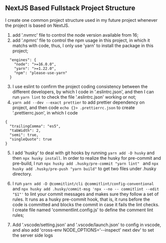 ## NextJS Based Fullstack Project Structure 

I create one common project structure used in my future project whenever the project is based on NextJS.

1. add '.nvmrc' file to control the node version available from 16;
2. add '.npmrc' file to control the npm usage in this project, in which it matchs with code, thus, I only use 'yarn' to install the package in this project;
```
  "engines": {
    "node": ">=16.0.0",
    "yarn": ">=1.22.0",
    "npm": "please-use-yarn"
  }
```
3. I use eslint to confirm the project coding consistency between the different developers, by which I code in '.eslintrc.json', and then I can run `yarn lint` to check the file '.eslintrc.json' working or not;
4. `yarn add --dev --exact prettier` to add prettier dependency on project, and then code `echo {}> .prettierrc.json` to create '.prettierrc.json', in which I code 
```
{
  "trailingComma": "es5",
  "tabWidth": 2,
  "semi": true,
  "singleQuote": true
}
``` 
5. I add 'husky' to deal with git hooks by running `yarn add -D husky` and then `npx husky install`. In order to realize the husky for pre-commit and pre-build, I run `npx husky add .husky/pre-commit "yarn lint"
   ` and `npx husky add .husky/pre-push "yarn build"` to get two files under .husky directory.

6. I run `yarn add -D @commitlint/cli @commitlint/config-conventional` and `npx husky add .husky/commit-msg 'npx --no -- commitlint --edit "$1"'` to lint your commit messages and makes sure they follow a set of rules. It runs as a husky pre-commit hook, that is, it runs before the code is committed and blocks the commit in case it fails the lint checks. I create file named 'commentlint.config.js' to define the comment lint rules;
7. Add '.vscode/setting.json' and '.vscode/launch.json' to config in vscode, and also add 'cross-env NODE_OPTIONS='--inspect' next dev' to set the server side logs
